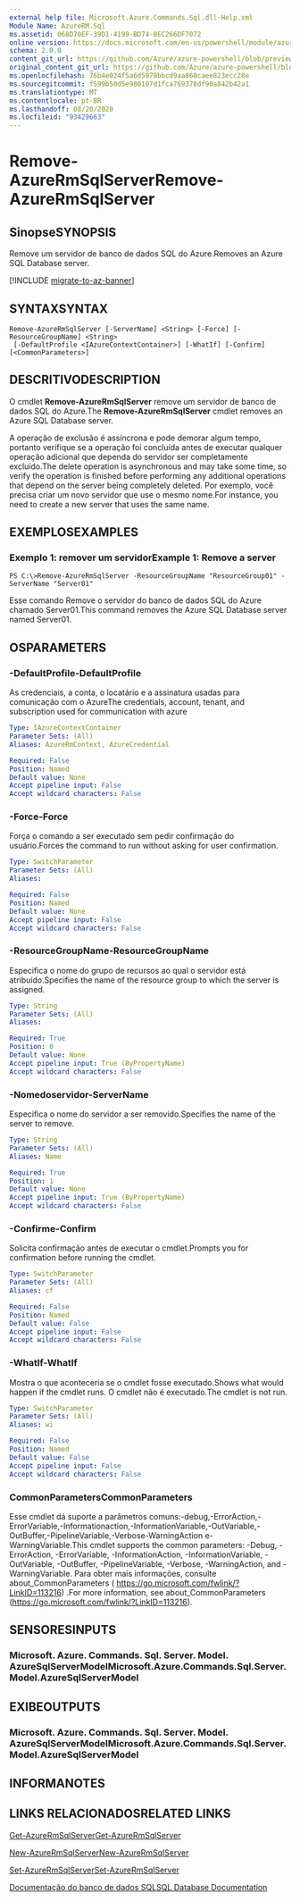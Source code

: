 ```yaml
---
external help file: Microsoft.Azure.Commands.Sql.dll-Help.xml
Module Name: AzureRM.Sql
ms.assetid: 068D70EF-39D1-4199-BD74-0EC266DF7072
online version: https://docs.microsoft.com/en-us/powershell/module/azurerm.sql/remove-azurermsqlserver
schema: 2.0.0
content_git_url: https://github.com/Azure/azure-powershell/blob/preview/src/ResourceManager/Sql/Commands.Sql/help/Remove-AzureRmSqlServer.md
original_content_git_url: https://github.com/Azure/azure-powershell/blob/preview/src/ResourceManager/Sql/Commands.Sql/help/Remove-AzureRmSqlServer.md
ms.openlocfilehash: 76b4e024f5a6d5979bbcd9aa860caee823ecc28e
ms.sourcegitcommit: f599b50d5e980197d1fca769378df90a842b42a1
ms.translationtype: MT
ms.contentlocale: pt-BR
ms.lasthandoff: 08/20/2020
ms.locfileid: "93429663"
---
```

# <span data-ttu-id="0eff1-101">Remove-AzureRmSqlServer</span><span class="sxs-lookup"><span data-stu-id="0eff1-101">Remove-AzureRmSqlServer</span></span>

## <span data-ttu-id="0eff1-102">Sinopse</span><span class="sxs-lookup"><span data-stu-id="0eff1-102">SYNOPSIS</span></span>
<span data-ttu-id="0eff1-103">Remove um servidor de banco de dados SQL do Azure.</span><span class="sxs-lookup"><span data-stu-id="0eff1-103">Removes an Azure SQL Database server.</span></span>

[!INCLUDE [migrate-to-az-banner](../../includes/migrate-to-az-banner.md)]

## <span data-ttu-id="0eff1-104">SYNTAX</span><span class="sxs-lookup"><span data-stu-id="0eff1-104">SYNTAX</span></span>

```
Remove-AzureRmSqlServer [-ServerName] <String> [-Force] [-ResourceGroupName] <String>
 [-DefaultProfile <IAzureContextContainer>] [-WhatIf] [-Confirm] [<CommonParameters>]
```

## <span data-ttu-id="0eff1-105">DESCRITIVO</span><span class="sxs-lookup"><span data-stu-id="0eff1-105">DESCRIPTION</span></span>
<span data-ttu-id="0eff1-106">O cmdlet **Remove-AzureRmSqlServer** remove um servidor de banco de dados SQL do Azure.</span><span class="sxs-lookup"><span data-stu-id="0eff1-106">The **Remove-AzureRmSqlServer** cmdlet removes an Azure SQL Database server.</span></span>

<span data-ttu-id="0eff1-107">A operação de exclusão é assíncrona e pode demorar algum tempo, portanto verifique se a operação foi concluída antes de executar qualquer operação adicional que dependa do servidor ser completamente excluído.</span><span class="sxs-lookup"><span data-stu-id="0eff1-107">The delete operation is asynchronous and may take some time, so verify the operation is finished before performing any additional operations that depend on the server being completely deleted.</span></span>
<span data-ttu-id="0eff1-108">Por exemplo, você precisa criar um novo servidor que use o mesmo nome.</span><span class="sxs-lookup"><span data-stu-id="0eff1-108">For instance, you need to create a new server that uses the same name.</span></span>

## <span data-ttu-id="0eff1-109">EXEMPLOS</span><span class="sxs-lookup"><span data-stu-id="0eff1-109">EXAMPLES</span></span>

### <span data-ttu-id="0eff1-110">Exemplo 1: remover um servidor</span><span class="sxs-lookup"><span data-stu-id="0eff1-110">Example 1: Remove a server</span></span>
```
PS C:\>Remove-AzureRmSqlServer -ResourceGroupName "ResourceGroup01" -ServerName "Server01"
```

<span data-ttu-id="0eff1-111">Esse comando Remove o servidor do banco de dados SQL do Azure chamado Server01.</span><span class="sxs-lookup"><span data-stu-id="0eff1-111">This command removes the Azure SQL Database server named Server01.</span></span>

## <span data-ttu-id="0eff1-112">OS</span><span class="sxs-lookup"><span data-stu-id="0eff1-112">PARAMETERS</span></span>

### <span data-ttu-id="0eff1-113">-DefaultProfile</span><span class="sxs-lookup"><span data-stu-id="0eff1-113">-DefaultProfile</span></span>
<span data-ttu-id="0eff1-114">As credenciais, a conta, o locatário e a assinatura usadas para comunicação com o Azure</span><span class="sxs-lookup"><span data-stu-id="0eff1-114">The credentials, account, tenant, and subscription used for communication with azure</span></span>

```yaml
Type: IAzureContextContainer
Parameter Sets: (All)
Aliases: AzureRmContext, AzureCredential

Required: False
Position: Named
Default value: None
Accept pipeline input: False
Accept wildcard characters: False
```

### <span data-ttu-id="0eff1-115">-Force</span><span class="sxs-lookup"><span data-stu-id="0eff1-115">-Force</span></span>
<span data-ttu-id="0eff1-116">Força o comando a ser executado sem pedir confirmação do usuário.</span><span class="sxs-lookup"><span data-stu-id="0eff1-116">Forces the command to run without asking for user confirmation.</span></span>

```yaml
Type: SwitchParameter
Parameter Sets: (All)
Aliases:

Required: False
Position: Named
Default value: None
Accept pipeline input: False
Accept wildcard characters: False
```

### <span data-ttu-id="0eff1-117">-ResourceGroupName</span><span class="sxs-lookup"><span data-stu-id="0eff1-117">-ResourceGroupName</span></span>
<span data-ttu-id="0eff1-118">Especifica o nome do grupo de recursos ao qual o servidor está atribuído.</span><span class="sxs-lookup"><span data-stu-id="0eff1-118">Specifies the name of the resource group to which the server is assigned.</span></span>

```yaml
Type: String
Parameter Sets: (All)
Aliases:

Required: True
Position: 0
Default value: None
Accept pipeline input: True (ByPropertyName)
Accept wildcard characters: False
```

### <span data-ttu-id="0eff1-119">-Nomedoservidor</span><span class="sxs-lookup"><span data-stu-id="0eff1-119">-ServerName</span></span>
<span data-ttu-id="0eff1-120">Especifica o nome do servidor a ser removido.</span><span class="sxs-lookup"><span data-stu-id="0eff1-120">Specifies the name of the server to remove.</span></span>

```yaml
Type: String
Parameter Sets: (All)
Aliases: Name

Required: True
Position: 1
Default value: None
Accept pipeline input: True (ByPropertyName)
Accept wildcard characters: False
```

### <span data-ttu-id="0eff1-121">-Confirme</span><span class="sxs-lookup"><span data-stu-id="0eff1-121">-Confirm</span></span>
<span data-ttu-id="0eff1-122">Solicita confirmação antes de executar o cmdlet.</span><span class="sxs-lookup"><span data-stu-id="0eff1-122">Prompts you for confirmation before running the cmdlet.</span></span>

```yaml
Type: SwitchParameter
Parameter Sets: (All)
Aliases: cf

Required: False
Position: Named
Default value: False
Accept pipeline input: False
Accept wildcard characters: False
```

### <span data-ttu-id="0eff1-123">-WhatIf</span><span class="sxs-lookup"><span data-stu-id="0eff1-123">-WhatIf</span></span>
<span data-ttu-id="0eff1-124">Mostra o que aconteceria se o cmdlet fosse executado.</span><span class="sxs-lookup"><span data-stu-id="0eff1-124">Shows what would happen if the cmdlet runs.</span></span>
<span data-ttu-id="0eff1-125">O cmdlet não é executado.</span><span class="sxs-lookup"><span data-stu-id="0eff1-125">The cmdlet is not run.</span></span>

```yaml
Type: SwitchParameter
Parameter Sets: (All)
Aliases: wi

Required: False
Position: Named
Default value: False
Accept pipeline input: False
Accept wildcard characters: False
```

### <span data-ttu-id="0eff1-126">CommonParameters</span><span class="sxs-lookup"><span data-stu-id="0eff1-126">CommonParameters</span></span>
<span data-ttu-id="0eff1-127">Esse cmdlet dá suporte a parâmetros comuns:-debug,-ErrorAction,-ErrorVariable,-Informationaction,-InformationVariable,-OutVariable,-OutBuffer,-PipelineVariable,-Verbose-WarningAction e-WarningVariable.</span><span class="sxs-lookup"><span data-stu-id="0eff1-127">This cmdlet supports the common parameters: -Debug, -ErrorAction, -ErrorVariable, -InformationAction, -InformationVariable, -OutVariable, -OutBuffer, -PipelineVariable, -Verbose, -WarningAction, and -WarningVariable.</span></span> <span data-ttu-id="0eff1-128">Para obter mais informações, consulte about_CommonParameters ( https://go.microsoft.com/fwlink/?LinkID=113216) .</span><span class="sxs-lookup"><span data-stu-id="0eff1-128">For more information, see about_CommonParameters (https://go.microsoft.com/fwlink/?LinkID=113216).</span></span>

## <span data-ttu-id="0eff1-129">SENSORES</span><span class="sxs-lookup"><span data-stu-id="0eff1-129">INPUTS</span></span>

### <span data-ttu-id="0eff1-130">Microsoft. Azure. Commands. Sql. Server. Model. AzureSqlServerModel</span><span class="sxs-lookup"><span data-stu-id="0eff1-130">Microsoft.Azure.Commands.Sql.Server.Model.AzureSqlServerModel</span></span>

## <span data-ttu-id="0eff1-131">EXIBE</span><span class="sxs-lookup"><span data-stu-id="0eff1-131">OUTPUTS</span></span>

### <span data-ttu-id="0eff1-132">Microsoft. Azure. Commands. Sql. Server. Model. AzureSqlServerModel</span><span class="sxs-lookup"><span data-stu-id="0eff1-132">Microsoft.Azure.Commands.Sql.Server.Model.AzureSqlServerModel</span></span>

## <span data-ttu-id="0eff1-133">INFORMA</span><span class="sxs-lookup"><span data-stu-id="0eff1-133">NOTES</span></span>

## <span data-ttu-id="0eff1-134">LINKS RELACIONADOS</span><span class="sxs-lookup"><span data-stu-id="0eff1-134">RELATED LINKS</span></span>

[<span data-ttu-id="0eff1-135">Get-AzureRmSqlServer</span><span class="sxs-lookup"><span data-stu-id="0eff1-135">Get-AzureRmSqlServer</span></span>](./Get-AzureRmSqlServer.md)

[<span data-ttu-id="0eff1-136">New-AzureRmSqlServer</span><span class="sxs-lookup"><span data-stu-id="0eff1-136">New-AzureRmSqlServer</span></span>](./New-AzureRmSqlServer.md)

[<span data-ttu-id="0eff1-137">Set-AzureRmSqlServer</span><span class="sxs-lookup"><span data-stu-id="0eff1-137">Set-AzureRmSqlServer</span></span>](./Set-AzureRmSqlServer.md)

[<span data-ttu-id="0eff1-138">Documentação do banco de dados SQL</span><span class="sxs-lookup"><span data-stu-id="0eff1-138">SQL Database Documentation</span></span>](https://docs.microsoft.com/azure/sql-database/)


